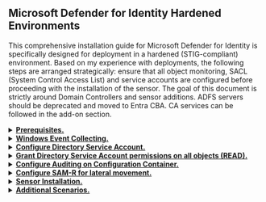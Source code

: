 ## Microsoft Defender for Identity Hardened Environments ##

This comprehensive installation guide for Microsoft Defender for Identity is specifically designed for deployment in a hardened (STIG-compliant) environment. Based on my experience with deployments, the following steps are arranged strategically: ensure that all object monitoring, SACL (System Control Access List) and service accounts are configured before proceeding with the installation of the sensor. The goal of this document is strictly around Domain Controllers and sensor additions. ADFS servers should be deprecated and moved to Entra CBA. CA services can be followed in the add-on section. 


<details><summary> <b><u><font size="<h3>">Prerequisites.</font></u></b></summary> 
<p>

The [prerequisites](https://docs.microsoft.com/en-us/defender-for-identity/prerequisites) are pretty straight forward and have been updated. Please read this thoroughly for Customers in US Government, here is your [doc](https://docs.microsoft.com/en-us/defender-for-identity/us-govt-gcc-high). *Disclaimer* - depending on your govt environment, you may have to allow *atp.azure.us through your proxy instead *.atp.azure.com, just be aware. 

Test your prerequisites [here](https://learn.microsoft.com/en-us/defender-for-identity/deploy/prerequisites#test-your-prerequisites).

Plan for capacity [here](https://docs.microsoft.com/en-us/defender-for-identity/capacity-planning).

</details>

<details><summary> <b><u><font size="<h3>">Windows Event Collecting.</font></u></b></summary> 
<p>

Please review [Configure Windows Event Collection](https://docs.microsoft.com/en-us/defender-for-identity/configure-windows-event-collection).

In January 2024, Microsoft introduced a streamlined method for deploying 'Audit Policies' for Microsoft Defender for Identity using the PowerShell module 'DefenderForIdentity'. An overview is posted [here](https://techcommunity.microsoft.com/t5/microsoft-defender-xdr-blog/introducing-the-new-powershell-module-for-microsoft-defender-for/ba-p/4028734). This module simplifies the 'Auditing' setup compared to manual configuration.

For improved clarity, a detailed guide has been created by [MSFTAdvocate](https://www.msftadvocate.com/configure-audit-policies-for-microsoft-defender-for-identity/). Please review this resource before proceeding to the next steps to ensure a coherent understanding of the process.

In order to proceed please install the module (Install-Module DefenderForIdentity) OR manunally download from [PSGallery](https://www.powershellgallery.com/packages/DefenderForIdentity/1.0.0.0) on the Domain Controller OR on another Tier0 asset server. 

***Note: The DefenderForIdentity module requires the ActiveDirectory and the GroupPolicy modules to be installed on the server. It is also advised against modifying default Group Policy Objects (GPOs), such as Default Domain Controllers or Default Domain GPOs. Instead, each operating system should adhere to its own hardened baseline, incorporating appropriate WMI filters. This also applies to Domain Controllers, which should use dedicated GPOs. As an administrator, it is crucial to ensure that the Group Policy Object precedence is correctly configured and functioning as intended.***

***Note: When using the MDIConfiguration module, it will create separate Group Policy Objects (GPOs). It is advisable to leave these policies unchanged, regardless of your existing baselines.***


**1** - *Set Domain Controller Advanced Audit Policy.* Review [here](https://learn.microsoft.com/en-us/defender-for-identity/deploy/configure-windows-event-collection#configure-auditing-for-domain-controllers).
```
Set-MDIConfiguration -Mode Domain -Configuration AdvancedAuditPolicysDCs
```

**2** - *Set Domain Controller NTLM Auditing.* Review [here](https://learn.microsoft.com/en-us/defender-for-identity/deploy/configure-windows-event-collection#configure-ntlm-auditing).
```
Set-MDIConfiguration -Mode Domain -Configuration NTLMAuditing
```

**3** - *Configure Domain Object Auditing.* Review [here](https://learn.microsoft.com/en-us/defender-for-identity/deploy/configure-windows-event-collection#configure-domain-object-auditing).
```
Set-MDIConfiguration -Mode Domain -Configuration DomainObjectAuditing
```
</details>

<details><summary> <b><u><font size="<h3>">Configure Directory Service Account.</font></u></b></summary> 
<p>

Review [Directory Service Account Recommendations](https://docs.microsoft.com/en-us/defender-for-identity/directory-service-accounts). 

***Note: For optimal security, it is recommended to use a Group Managed Service Account (gMSA).***


**1** - *Create Sensor Group.*
```
$SensorGroup = 'MDISensors'
$SensorGroupDesc = 'Members are allowing MDI gMSA attribute of -PrincipalsAllowedtoRetrieveManagedPassowrd.'
New-ADGroup -Name $SensorGroup `
    -Path "OU=Groups,OU=Tier0,DC=gcccyberlorian,DC=net" `
    -GroupScope 'Global' `
    -GroupCategory 'Security'
```

**2** - *Create Group Managed Service Account.*
```
$Identity= 'MDIgMSA' #The name of the gMSA to be created
$Description = "MDI group managed service account"
$DNS = 'MDIgMSA.gcccyberlorians.net' #This is the gmsa dns hostname
$Principal = Get-ADGroup $SensorGroup #Setting attribute for MDI Sensor to -PrincipalsAllowedtoRetrieveManagedPassowrd.
$Kerb = 'AES128,AES256' #2016 and above OS STIG level - verify encryption used in env.
New-ADServiceAccount -Name $Identity `
    -Description $Description `
    -DNSHostName $DNS `
    -ManagedPasswordIntervalInDays 30 `
    -PrincipalsAllowedToRetrieveManagedPassword $Principal `
    -Enabled $True `
    -KerberosEncryptionType $Kerb `
    -PassThru
```
**3** - *Set all Domain Controllers to be members of Sensor Group.*
```

$sourceGroupName = "Domain Controllers"
$targetGroupName = $SensorGroup

# Retrieve the distinguished name (DN) of the source and target groups
$sourceGroup = Get-ADGroup -Identity $sourceGroupName
$targetGroup = Get-ADGroup -Identity $targetGroupName

if ($sourceGroup -and $targetGroup) {
    # Get all members of the source group
    $members = Get-ADGroupMember -Identity $sourceGroup.DistinguishedName
    
    # Add each member to the target group
    foreach ($member in $members) {
        Add-ADGroupMember -Identity $targetGroup.DistinguishedName -Members $member.SamAccountName
    }
    
    Write-Output "All members of '$sourceGroupName' have been added to '$targetGroupName'."
} else {
    Write-Output "One or both of the specified groups could not be found."
}
```

**4** - *Set gMSA $Identity with [permission](https://learn.microsoft.com/en-us/defender-for-identity/deploy/create-directory-service-account-gmsa#verify-that-the-gmsa-account-has-the-required-rights).*

***Note: Add this to the Domain Controller OS-Based STIG, and if using it in conjunction with ADFS/CA, also include it in the ADFS/CA OS-Based STIG. I cannot stress how crucial this step is. In the past, this step was omitted from current documentation, but I am pleased it has now been added. However, it remains an easy oversight. Without this in place, nothing will work.***

**5** - *Test gMSA 'LogOnAsAService' permission after policy set in Step 4.*
```
Get-ADServiceAccount -Identity $Identity -Properties * | select Prin*
Test-ADServiceAccount -Identity $Identity 
```

</details>

<details><summary> <b><u><font size="<h3>">Grant Directory Service Account permissions on all objects (READ).</font></u></b></summary> 
<p>


**1** - *Declare the identity that you want to add read access to the deleted objects container.*
```
$Identity = 'MDIgMSA' 
```

***2*** - *Create a group and add the gMSA to it to configure permissions for the group and incorporate the gMSA within..*
```
$groupName = 'MDIDeletedObjRead'
$groupDescription = 'Members of this group are allowed to read the objects in the Deleted Objects container in AD'
if(Get-ADServiceAccount -Identity $Identity -ErrorAction SilentlyContinue) {
    $groupParams = @{
        Name           = $groupName
        SamAccountName = $groupName
        DisplayName    = $groupName
        GroupCategory  = 'Security'
        GroupScope     = 'Universal'
        Description    = $groupDescription
    }
    $group = New-ADGroup @groupParams -PassThru
    Add-ADGroupMember -Identity $group -Members ('{0}$' -f $Identity)
    $Identity = $group.Name
}

# Get the deleted objects container's distinguished name:
$distinguishedName = ([adsi]'').distinguishedName.Value
$deletedObjectsDN = 'CN=Deleted Objects,{0}' -f $distinguishedName

# Take ownership on the deleted objects container:
$params = @("$deletedObjectsDN", '/takeOwnership')
C:\Windows\System32\dsacls.exe $params

# Grant the 'List Contents' and 'Read Property' permissions to the user or group:
$params = @("$deletedObjectsDN", '/G', ('{0}\{1}:LCRP' -f ([adsi]'').name.Value, $Identity))
C:\Windows\System32\dsacls.exe $params
  
# To remove the permissions, uncomment the next 2 lines and run them instead of the two prior ones:
# $params = @("$deletedObjectsDN", '/R', ('{0}\{1}' -f ([adsi]'').name.Value, $Identity))
# C:\Windows\System32\dsacls.exe $params
```
</details>


<details><summary> <b><u><font size="<h3>">Configure Auditing on Configuration Container.</font></u></b></summary> 
<p>

***1*** - *Configure auditing on the configuration container [here](https://learn.microsoft.com/en-us/defender-for-identity/deploy/configure-windows-event-collection#configure-auditing-on-the-configuration-container
).*

</details>

<details><summary> <b><u><font size="<h3>">Configure SAM-R for lateral movement.</font></u></b></summary> 
<p>

***Note: This is a DENY Group Policy Object to Domain Controllers. On a STIG level, you could add these settings to each OS based or standalone GPO at the top level down. Plan according on this (layout).***

***1*** - *Configure SAM-R required permissions [here](https://learn.microsoft.com/en-us/defender-for-identity/deploy/remote-calls-sam#configure-sam-r-required-permissions).*

***2*** - *Configure DENY for Domain Controllers on the GPO.*

![](https://github.com/Cyberlorians/uploadedimages/blob/main/SAMR.png)

</details>

<details><summary> <b><u><font size="<h3>">Sensor Installation.</font></u></b></summary> 
<p>

***Note: Before installing the sensor it is important to add the gMSA (DSA) to the 'Directory Service Accounts' blade in the XDR portal.***

***1*** - *[Configure the gMSA in 365 Defender](https://docs.microsoft.com/en-us/defender-for-identity/directory-service-accounts#configure-directory-service-account-in-microsoft-365-defender).*

![](https://github.com/Cyberlorians/uploadedimages/blob/main/mdigmsa.png)

***2*** - *Download the [sensor](https://docs.microsoft.com/en-us/defender-for-identity/download-sensor).*

***3*** - *Test Connectivity to Defender for Identity (check again). If failure, refer to [Test Connectivity](https://learn.microsoft.com/en-us/defender-for-identity/deploy/test-connectivity).*
```
Test-MDISensorApiConnection
```

***4*** - *Install Sensor [setup](https://learn.microsoft.com/en-us/defender-for-identity/deploy/install-sensor).*

</details>

<details><summary> <b><u><font size="<h3>">Additional Scenarios.</font></u></b></summary> 
<p>

Continue to follow on with addition scenarions listed [here](https://learn.microsoft.com/en-us/defender-for-identity/deploy/active-directory-federation-services).

</details>









